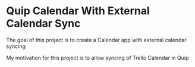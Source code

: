 # Quip Calendar With External Calendar Sync
The goal of this project is to create a Calendar app with external calendar syncing

My motivation for this project is to allow syncing of Trello Calendar in Quip

